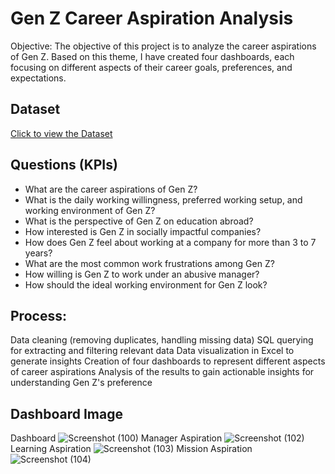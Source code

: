 # Gen Z Career Aspiration Analysis
Objective:
The objective of this project is to analyze the career aspirations of Gen Z. Based on this theme, I have created four dashboards, each focusing on different aspects of their career goals, preferences, and expectations.

## Dataset
<a href="https://github.com/Pradeep-kishore/Gen-Z-Career-Aspiration-Analysis-P2/blob/main/Resource%20P-3.xlsx">Click to view the Dataset</a>

## Questions (KPIs)
- What are the career aspirations of Gen Z?
- What is the daily working willingness, preferred working setup, and working environment of Gen Z?
- What is the perspective of Gen Z on education abroad?
- How interested is Gen Z in socially impactful companies?
- How does Gen Z feel about working at a company for more than 3 to 7 years?
- What are the most common work frustrations among Gen Z?
- How willing is Gen Z to work under an abusive manager?
- How should the ideal working environment for Gen Z look?

## Process:

Data cleaning (removing duplicates, handling missing data)
SQL querying for extracting and filtering relevant data
Data visualization in Excel to generate insights
Creation of four dashboards to represent different aspects of career aspirations
Analysis of the results to gain actionable insights for understanding Gen Z's preference

## Dashboard Image
Dashboard
![Screenshot (100)](https://github.com/user-attachments/assets/b6178626-36cf-48c6-879b-c584dd7a9f74)
Manager Aspiration
![Screenshot (102)](https://github.com/user-attachments/assets/d53a8156-82c4-4a54-ab9b-5dffadf2bc45)
Learning Aspiration
![Screenshot (103)](https://github.com/user-attachments/assets/da044324-04f0-4b2b-a654-64ff10386ffd)
Mission Aspiration
![Screenshot (104)](https://github.com/user-attachments/assets/ad8ad2c7-4bd7-4161-abe0-955e798675f1)



